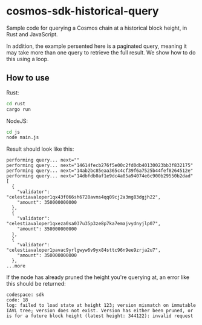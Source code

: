 # cosmos-sdk-historical-query

Sample code for querying a Cosmos chain at a historical block height, in Rust and JavaScript.

In addition, the example persented here is a paginated query, meaning it may take more than one query to retrieve the full result. We show how to do this using a loop.

## How to use

Rust:

```bash
cd rust
cargo run
```

NodeJS:

```bash
cd js
node main.js
```

Result should look like this:

```plain
performing query... next=""
performing query... next="14614fecb276f5e00c2fd0db40130023bb3f832175"
performing query... next="14ab2bc85eaa365c4cf39f6a7525b44fef8264512e"
performing query... next="14dbfdb0af1e9dc4a05a94074e6c900b29550b2dad"
[
  {
    "validator": "celestiavaloper1qx43f066sh6728avms4qq09cj2a3mg83dgjh22",
    "amount": 350000000000
  },
  {
    "validator": "celestiavaloper1qxeza0sa037u35p3ze8p7ka7emajvydnyjlp07",
    "amount": 350000000000
  },
  {
    "validator": "celestiavaloper1pavac9yrlgwyw6v9yx84sttc96n9ee9zrja2u7",
    "amount": 350000000000
  },
...more
```

If the node has already pruned the height you're querying at, an error like this should be returned:

```plain
codespace: sdk
code: 18
log: failed to load state at height 123; version mismatch on immutable IAVL tree; version does not exist. Version has either been pruned, or is for a future block height (latest height: 344122): invalid request
```

